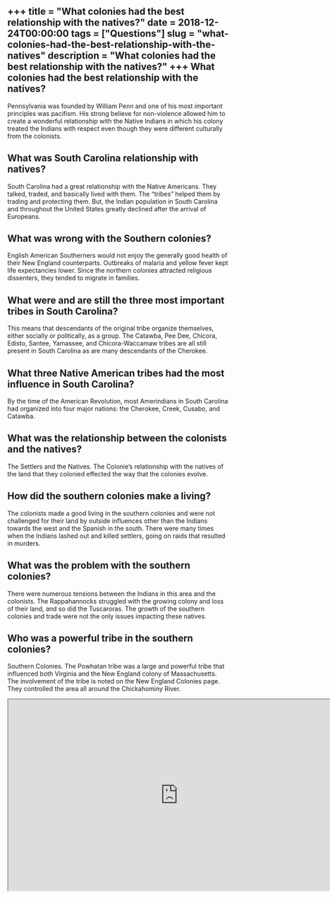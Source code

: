 +++
title = "What colonies had the best relationship with the natives?"
date = 2018-12-24T00:00:00
tags = ["Questions"]
slug = "what-colonies-had-the-best-relationship-with-the-natives"
description = "What colonies had the best relationship with the natives?"
+++
What colonies had the best relationship with the natives?
---------------------------------------------------------

Pennsylvania was founded by William Penn and one of his most important principles was pacifism. His strong believe for non-violence allowed him to create a wonderful relationship with the Native Indians in which his colony treated the Indians with respect even though they were different culturally from the colonists.

What was South Carolina relationship with natives?
--------------------------------------------------

South Carolina had a great relationship with the Native Americans. They talked, traded, and basically lived with them. The “tribes” helped them by trading and protecting them. But, the Indian population in South Carolina and throughout the United States greatly declined after the arrival of Europeans.

What was wrong with the Southern colonies?
------------------------------------------

English American Southerners would not enjoy the generally good health of their New England counterparts. Outbreaks of malaria and yellow fever kept life expectancies lower. Since the northern colonies attracted religious dissenters, they tended to migrate in families.

What were and are still the three most important tribes in South Carolina?
--------------------------------------------------------------------------

This means that descendants of the original tribe organize themselves, either socially or politically, as a group. The Catawba, Pee Dee, Chicora, Edisto, Santee, Yamassee, and Chicora-Waccamaw tribes are all still present in South Carolina as are many descendants of the Cherokee.

What three Native American tribes had the most influence in South Carolina?
---------------------------------------------------------------------------

By the time of the American Revolution, most Amerindians in South Carolina had organized into four major nations: the Cherokee, Creek, Cusabo, and Catawba.

What was the relationship between the colonists and the natives?
----------------------------------------------------------------

The Settlers and the Natives. The Colonie’s relationship with the natives of the land that they colonied effected the way that the colonies evolve.

How did the southern colonies make a living?
--------------------------------------------

The colonists made a good living in the southern colonies and were not challenged for their land by outside influences other than the Indians towards the west and the Spanish in the south. There were many times when the Indians lashed out and killed settlers, going on raids that resulted in murders.

What was the problem with the southern colonies?
------------------------------------------------

There were numerous tensions between the Indians in this area and the colonists. The Rappahannocks struggled with the growing colony and loss of their land, and so did the Tuscaroras. The growth of the southern colonies and trade were not the only issues impacting these natives.

Who was a powerful tribe in the southern colonies?
--------------------------------------------------

Southern Colonies. The Powhatan tribe was a large and powerful tribe that influenced both Virginia and the New England colony of Massachusetts. The involvement of the tribe is noted on the New England Colonies page. They controlled the area all around the Chickahominy River.

<iframe allow="accelerometer; autoplay; clipboard-write; encrypted-media; gyroscope; picture-in-picture" allowfullscreen="" class="__youtube_prefs__  epyt-is-override  no-lazyload" data-no-lazy="1" data-origheight="433" data-origwidth="770" data-skipgform_ajax_framebjll="" height="433" id="_ytid_32267" loading="lazy" src="https://www.youtube.com/embed/SGlqvHrcvRM?enablejsapi=1&autoplay=0&cc_load_policy=0&cc_lang_pref=&iv_load_policy=1&loop=0&modestbranding=0&rel=1&fs=1&playsinline=0&autohide=2&theme=dark&color=red&controls=1&" title="YouTube player" width="770"></iframe>